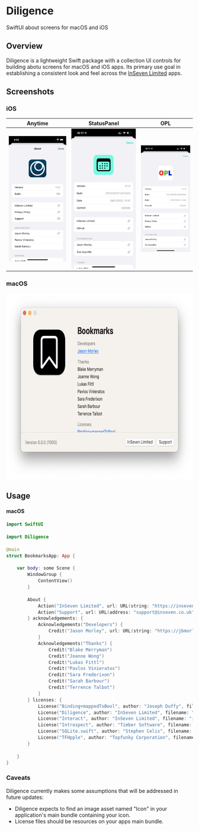 # Diligence

SwiftUI about screens for macOS and iOS

## Overview

Diligence is a lightweight Swift package with a collection UI controls for building abotu screens for macOS and iOS apps. Its primary use goal in establishing a consistent look and feel across the [InSeven Limited](https://github.com/inseven) apps.

## Screenshots

### iOS

| Anytime                            | StatusPanel                                | OPL                        |
| ---------------------------------- | ------------------------------------------ | -------------------------- |
| ![anytime](images/anytime-iOS.png) | ![statuspanel](images/statuspanel-iOS.png) | ![opl](images/opl-iOS.png) |

### macOS
<img src="images/Bookmarks-macOS.png" width="712" height="500" />

## Usage

#### macOS

```swift
import SwiftUI

import Diligence

@main
struct BookmarksApp: App {

    var body: some Scene {
        WindowGroup {
            ContentView()
        }

        About {
            Action("InSeven Limited", url: URL(string: "https://inseven.co.uk")!)
            Action("Support", url: URL(address: "support@inseven.co.uk", subject: "Bookmarks Support")!)
        } acknowledgements: {
            Acknowledgements("Developers") {
                Credit("Jason Morley", url: URL(string: "https://jbmorley.co.uk"))
            }
            Acknowledgements("Thanks") {
                Credit("Blake Merryman")
                Credit("Joanne Wong")
                Credit("Lukas Fittl")
                Credit("Pavlos Vinieratos")
                Credit("Sara Frederixon")
                Credit("Sarah Barbour")
                Credit("Terrence Talbot")
            }
        } licenses: {
            License("Binding+mappedToBool", author: "Joseph Duffy", filename: "Binding+mappedToBool")
            License("Diligence", author: "InSeven Limited", filename: "Diligence")
            License("Interact", author: "InSeven Limited", filename: "interact-license")
            License("Introspect", author: "Timber Software", filename: "Introspect")
            License("SQLite.swift", author: "Stephen Celis", filename: "SQLite-swift")
            License("TFHpple", author: "Topfunky Corporation", filename: "TFHpple")
        }

    }
}
```

### Caveats

Diligence currently makes some assumptions that will be addressed in future updates:

- Diligence expects to find an image asset named "Icon" in your application's main bundle containing your icon.
- License files should be resources on your apps main bundle.
